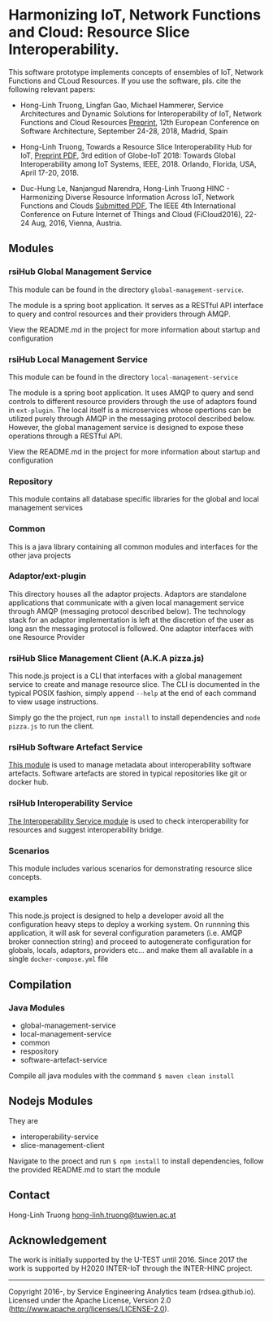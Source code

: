 # Harmonizing IoT, Network Functions and Cloud: Resource Slice Interoperability.

This software prototype implements concepts of ensembles of IoT, Network Functions and CLoud Resources. If you use the software, pls. cite the following relevant papers:

- Hong-Linh Truong, Lingfan Gao, Michael Hammerer, Service Architectures and Dynamic Solutions for Interoperability of IoT, Network Functions and Cloud Resources [Preprint](https://www.researchgate.net/publication/326317224_Service_Architectures_and_Dynamic_Solutions_for_Interoperability_of_IoT_Network_Functions_and_Cloud_Resources), 12th European Conference on Software Architecture, September 24-28, 2018, Madrid, Spain

- Hong-Linh Truong, Towards a Resource Slice Interoperability Hub for IoT, [Preprint PDF](http://www.infosys.tuwien.ac.at/staff/truong/publications/2018/rsihub_draft_jan18.pdf), 3rd edition of Globe-IoT 2018: Towards Global Interoperability among IoT Systems, IEEE, 2018. Orlando, Florida, USA, April 17-20, 2018.

- Duc-Hung Le, Nanjangud Narendra, Hong-Linh Truong HINC - Harmonizing Diverse Resource Information Across IoT, Network Functions and Clouds [Submitted PDF](http://bit.ly/1Y36tIY), The IEEE 4th International Conference on Future Internet of Things and Cloud (FiCloud2016), 22-24 Aug, 2016, Vienna,
Austria.

## Modules

### rsiHub Global Management Service

This module can be found in the directory `global-management-service`.

The module is a spring boot application. It serves as a RESTful API interface to query and control resources and their providers through AMQP.

View the README.md in the project for more information about startup and configuration

### rsiHub Local Management Service

This module can be found in the directory `local-management-service`

The module is a spring boot application. It uses AMQP to query and send controls to different
resource providers through the use of adaptors found in `ext-plugin`. The local itself is a microservices
whose opertions can be utilized purely through AMQP in the messaging protocol described below. However, the global management service
is designed to expose these operations through a RESTful API.

View the README.md in the project for more information about startup and configuration

### Repository

This module contains all database specific libraries for the global and local management services

### Common

This is a java library containing all common modules and interfaces for the other java projects

### Adaptor/ext-plugin

This directory houses all the adaptor projects. Adaptors are standalone applications that communicate with a given
local management service through AMQP (messaging protocol described below). The technology stack for an adaptor implementation
is left at the discretion of the user as long asn the messaging protocol is followed. One adaptor interfaces with one Resource Provider

### rsiHub Slice Management Client (A.K.A pizza.js)

This node.js project is a CLI that interfaces with a global management service to create and manage resource slice.
The CLI is documented in the typical POSIX fashion, simply append `--help` at the end of each command to view usage instructions.

Simply go the the project, run `npm install` to install dependencies and `node pizza.js` to run the client.

### rsiHub Software Artefact Service

[This module](software-artefact-service) is used to manage metadata about interoperability software artefacts. Software artefacts are stored in typical repositories like git or docker hub.

### rsiHub Interoperability Service

[The Interoperability Service module](interoperability-service) is used to check interoperability for resources and suggest interoperability bridge.

### Scenarios

This module includes various scenarios for demonstrating resource slice concepts.

### examples

This node.js project is designed to help a developer avoid all the configuration heavy steps to deploy a working system.
On runnning this application, it will ask for several configuration parameters (i.e. AMQP broker connection string) and proceed
to autogenerate configuration for globals, locals, adaptors, providers etc... and make them all available in a single
`docker-compose.yml` file

## Compilation

### Java Modules

* global-management-service
* local-management-service
* common
* respository
* software-artefact-service

Compile all java modules with the command `$ maven clean install`

## Nodejs Modules

They are

* interoperability-service
* slice-management-client

Navigate to the proect and run `$ npm install` to install dependencies, follow the provided README.md to start the module

## Contact
Hong-Linh Truong <hong-linh.truong@tuwien.ac.at>

## Acknowledgement

The work is initially supported by the U-TEST until 2016. Since 2017 the work is supported by H2020 INTER-IoT  through the INTER-HINC project.


------------------------
Copyright 2016-, by Service Engineering Analytics team (rdsea.github.io).
Licensed under the Apache License, Version 2.0 (http://www.apache.org/licenses/LICENSE-2.0).
